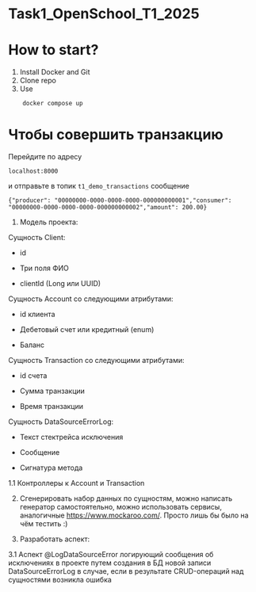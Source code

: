 # Task1_OpenSchool_T1_2025

# How to start?

1. Install Docker and Git
2. Clone repo
3. Use
```
    docker compose up
```

# Чтобы совершить транзакцию
Перейдите по адресу 
```
localhost:8000
```
и отправьте в топик `t1_demo_transactions`
сообщение
```
{"producer": "00000000-0000-0000-0000-000000000001","consumer": "00000000-0000-0000-0000-000000000002","amount": 200.00}
```
1. Модель проекта:

Сущность Client:

- id

- Три поля ФИО

- clientId (Long или UUID)

Сущность Account со следующими атрибутами:

- id клиента

- Дебетовый счет или кредитный (enum)

- Баланс

Сущность Transaction со следующими атрибутами:

- id счета

- Сумма транзакции

- Время транзакции

Cущность DataSourceErrorLog:

- Текст стектрейса исключения

- Сообщение

- Сигнатура метода

1.1 Контроллеры к Account и Transaction

2. Сгенерировать набор данных по сущностям, можно написать генератор самостоятельно, 
можно использовать сервисы, аналогичные https://www.mockaroo.com/. Просто лишь бы было на чём тестить :)

3. Разработать аспект:

3.1 Аспект @LogDataSourceError логирующий сообщения об исключениях в проекте путем создания в БД новой записи DataSourceErrorLog в случае, если в результате CRUD-операций над сущностями возникла ошибка
